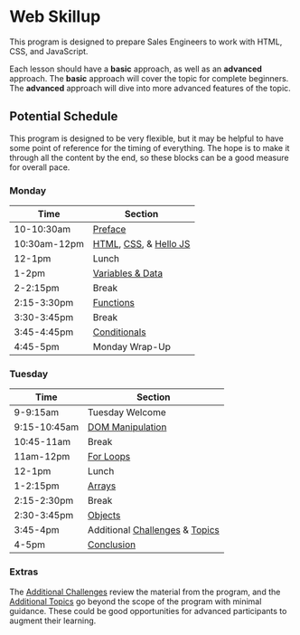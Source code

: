 # Web Skillup
This program is designed to prepare Sales Engineers to work with HTML, CSS, and JavaScript.

Each lesson should have a **basic** approach, as well as an **advanced** approach. The **basic** approach will cover the topic for complete beginners. The **advanced** approach will dive into more advanced features of the topic.

## Potential Schedule
This program is designed to be very flexible, but it may be helpful to have some point of reference for the timing of everything. The hope is to make it through all the content by the end, so these blocks can be a good measure for overall pace.

### Monday

| Time | Section |
|-|-|
| 10-10:30am | [Preface](Preface/) |
| 10:30am-12pm | [HTML](Lesson01Html/), [CSS](Lesson02Css/), & [Hello JS](Lesson03HelloJs/) |
| 12-1pm | Lunch |
| 1-2pm | [Variables & Data](Lesson04VariablesAndData/) |
| 2-2:15pm | Break |
| 2:15-3:30pm | [Functions](Lesson05ButtonsAndFunctions/) |
| 3:30-3:45pm | Break |
| 3:45-4:45pm | [Conditionals](Lesson06Conditionals/) |
| 4:45-5pm | Monday Wrap-Up |

### Tuesday

| Time | Section |
|-|-|
| 9-9:15am | Tuesday Welcome |
| 9:15-10:45am | [DOM Manipulation](Lesson07DomManipulation/) |
| 10:45-11am | Break |
| 11am-12pm | [For Loops](Lesson08ForLoops/) |
| 12-1pm | Lunch |
| 1-2:15pm | [Arrays](Lesson09Arrays/) |
| 2:15-2:30pm | Break |
| 2:30-3:45pm | [Objects](Lesson10Objects/) |
| 3:45-4pm | Additional [Challenges](AdditionalChallenges/) & [Topics](AdditionalTopics/) |
| 4-5pm | [Conclusion](Conclusion/) |

### Extras
The [Additional Challenges](AdditionalChallenges/) review the material from the program, and the [Additional Topics](AdditionalTopics/) go beyond the scope of the program with minimal guidance. These could be good opportunities for advanced participants to augment their learning.

